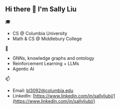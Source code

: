 ## Hi there 👋 I'm Sally Liu

<!--
**Sallyliubj/Sallyliubj** is a ✨ _special_ ✨ repository because its `README.md` (this file) appears on your GitHub profile.

Here are some ideas to get you started:

- 🔭 I’m currently working on ...
- 🌱 I’m currently learning ...
- 👯 I’m looking to collaborate on ...
- 🤔 I’m looking for help with ...
- 💬 Ask me about ...
- 📫 How to reach me: ...
- 😄 Pronouns: ...
- ⚡ Fun fact: ...
-->

🎓 
- CS @ Columbia University
- Math & CS @ Middlebury College

🧐
- GNNs, knowledge graphs and ontology
- Reinforcement Learning + LLMs
- Agentic AI

📫 
- Email: bl3092@columbia.edu
- LinkedIn: [https://www.linkedin.com/in/sallyliubj/](https://www.linkedin.com/in/sallyliubj/)
